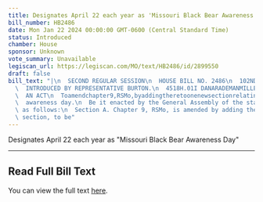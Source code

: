 ```yaml
---
title: Designates April 22 each year as 'Missouri Black Bear Awareness Day'
bill_number: HB2486
date: Mon Jan 22 2024 00:00:00 GMT-0600 (Central Standard Time)
status: Introduced
chamber: House
sponsor: Unknown
vote_summary: Unavailable
legiscan_url: https://legiscan.com/MO/text/HB2486/id/2899550
draft: false
bill_text: "|\n  SECOND REGULAR SESSION\n  HOUSE BILL NO. 2486\n  102ND GENERAL ASSEMBLY\n\
  \  INTRODUCED BY REPRESENTATIVE BURTON.\n  4518H.01I DANARADEMANMILLER,ChiefClerk\n\
  \  AN ACT\n  Toamendchapter9,RSMo,byaddingtheretoonenewsectionrelatingtoMissouriblackbear\n\
  \  awareness day.\n  Be it enacted by the General Assembly of the state of Missouri,\
  \ as follows:\n  Section A. Chapter 9, RSMo, is amended by adding thereto one new\
  \ section, to be"
---
```

Designates April 22 each year as "Missouri Black Bear Awareness Day"

---

## Read Full Bill Text

You can view the full text [here](https://legiscan.com/MO/text/HB2486/id/2899550).
